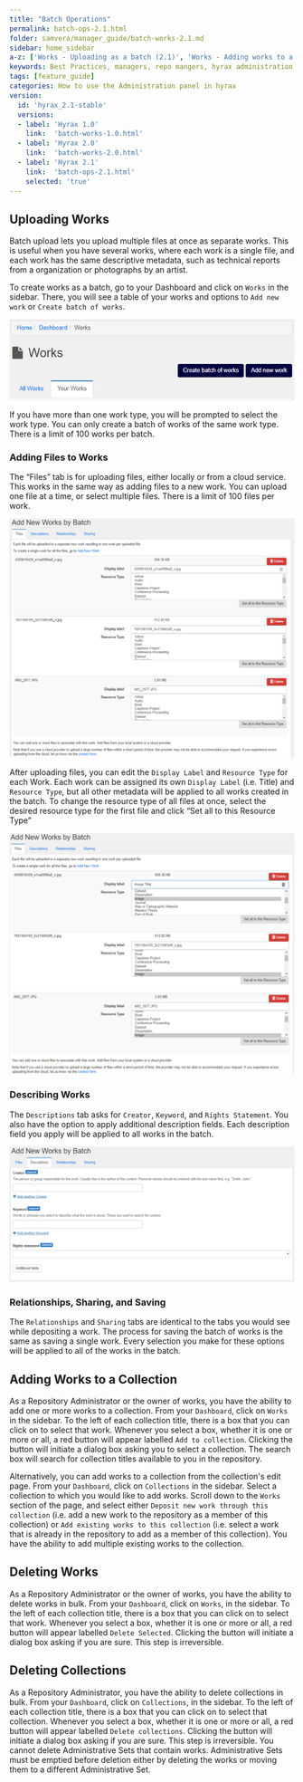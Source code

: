 ```yaml
---
title: "Batch Operations"
permalink: batch-ops-2.1.html
folder: samvera/manager_guide/batch-works-2.1.md
sidebar: home_sidebar
a-z: ['Works - Uploading as a batch (2.1)', 'Works - Adding works to a collection (2.1)']
keywords: Best Practices, managers, repo mangers, hyrax administration
tags: [feature_guide]
categories: How to use the Administration panel in hyrax
version:
  id: 'hyrax_2.1-stable'
  versions:
  - label: 'Hyrax 1.0'
    link:  'batch-works-1.0.html'
  - label: 'Hyrax 2.0'
    link:  'batch-works-2.0.html'
  - label: 'Hyrax 2.1'
    link:  'batch-ops-2.1.html'
    selected: 'true'
---
```

## Uploading Works
Batch upload lets you upload multiple files at once as separate works. This is useful when you have several works, where each work is a single file, and each work has the same descriptive metadata, such as technical reports from a organization or photographs by an artist.

To create works as a batch, go to your Dashboard and click on `Works` in the sidebar. There, you will see a table of your works and options to `Add new work` or `Create batch of works`.

![Create batch of works](/images/screenshots/create-batch-works-1.png)

If you have more than one work type, you will be prompted to select the work type. You can only create a batch of works of the same work type. There is a limit of 100 works per batch.

### Adding Files to Works
The “Files” tab is for uploading files, either locally or from a cloud service. This works in the same way as adding files to a new work. You can upload one file at a time, or select multiple files. There is a limit of 100 files per work.

![Upload files](/images/screenshots/create-batch-works-2.png)

After uploading files, you can edit the `Display Label` and `Resource Type` for each Work. Each work can be assigned its own `Display Label` (i.e. Title) and `Resource Type`, but all other metadata will be applied to all works created in the batch. To change the resource type of all files at once, select the desired resource type for the first file and click “Set all to this Resource Type”

![Setting Display Labels and Resource Types Upon Ingest](/images/screenshots/create-batch-works-3.png)

### Describing Works
The `Descriptions` tab asks for `Creator`, `Keyword`, and `Rights Statement`. You also have the option to apply additional description fields. Each description field you apply will be applied to all works in the batch.

![Descriptions](/images/screenshots/create-batch-works-4.png)

### Relationships, Sharing, and Saving
The  `Relationships` and `Sharing` tabs are identical to the tabs you would see while depositing a work. The process for saving the batch of works is the same as saving a single work. Every selection you make for these options will be applied to all of the works in the batch.

## Adding Works to a Collection
As a Repository Administrator or the owner of works, you have the ability to add one or more works to a collection. From your `Dashboard`, click on `Works` in the sidebar. To the left of each collection title, there is a box that you can click on to select that work. Whenever you select a box, whether it is one or more or all, a red button will appear labelled `Add to collection`. Clicking the button will initiate a dialog box asking you to select a collection. The search box will search for collection titles available to you in the repository.

Alternatively, you can add works to a collection from the collection's edit page. From your `Dashboard`, click on `Collections` in the sidebar. Select a collection to which you would like to add works. Scroll down to the `Works` section of the page, and select either `Deposit new work through this collection` (i.e. add a new work to the repository as a member of this collection) or `Add existing works to this collection` (i.e. select a work that is already in the repository to add as a member of this collection). You have the ability to add multiple existing works to the collection.

## Deleting Works
As a Repository Administrator or the owner of works, you have the ability to delete works in bulk. From your `Dashboard`, click on `Works`, in the sidebar. To the left of each collection title, there is a box that you can click on to select that work. Whenever you select a box, whether it is one or more or all, a red button will appear labelled `Delete Selected`. Clicking the button will initiate a dialog box asking if you are sure. This step is irreversible.

## Deleting Collections
As a Repository Administrator, you have the ability to delete collections in bulk. From your `Dashboard`, click on `Collections`, in the sidebar. To the left of each collection title, there is a box that you can click on to select that collection. Whenever you select a box, whether it is one or more or all, a red button will appear labelled `Delete collections`. Clicking the button will initiate a dialog box asking if you are sure. This step is irreversible. You cannot delete Administrative Sets that contain works. Administrative Sets must be emptied before deletion either by deleting the works or moving them to a different Administrative Set.
